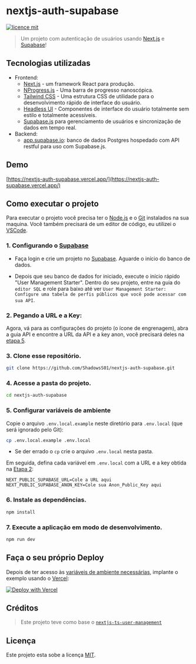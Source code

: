 # nextjs-auth-supabase

[![licence mit](https://img.shields.io/badge/licence-MIT-blue)](LICENSE)

> Um projeto com autenticação de usuários usando [Next.js](https://nextjs.org/) e [Supabase](https://supabase.com/)!

## Tecnologias utilizadas

- Frontend:
  - [Next.js](https://github.com/vercel/next.js) - um framework React para produção.
  - [NProgress.js](https://ricostacruz.com/nprogress/) - Uma barra de progresso nanoscópica.
  - [Tailwind CSS](https://tailwindcss.com/) - Uma estrutura CSS de utilidade para o desenvolvimento rápido de interface do usuário.
  - [Headless UI](https://headlessui.dev/) - Componentes de interface do usuário totalmente sem estilo e totalmente acessíveis.
  - [Supabase.js](https://supabase.com/docs/library/getting-started) para gerenciamento de usuários e sincronização de dados em tempo real.
- Backend:
  - [app.supabase.io](https://app.supabase.io/): banco de dados Postgres hospedado com API restful para uso com Supabase.js.

## Demo

[https://nextjs-auth-supabase.vercel.app/](https://nextjs-auth-supabase.vercel.app/)

## Como executar o projeto

Para executar o projeto você precisa ter o [Node.js](https://nodejs.dev) e o [Git](https://git-scm.com) instalados na sua maquina. Você também precisará de um editor de código, eu utilizei o [VSCode](https://code.visualstudio.com).

### 1. Configurando o [Supabase](https://app.supabase.io/)

- Faça login e crie um projeto no [Supabase](https://app.supabase.io/). Aguarde o início do banco de dados.

- Depois que seu banco de dados for iniciado, execute o início rápido "User Management Starter". Dentro do seu projeto, entre na guia do `editor SQL` e role para baixo até ver `User Management Starter: Configure uma tabela de perfis públicos que você pode acessar com sua API`.

### 2. Pegando a URL e a Key:

Agora, vá para as configurações do projeto (o ícone de engrenagem), abra a guia API e encontre a URL da API e a key anon, você precisará deles na [etapa 5](#5-configurar-vari%C3%A1veis-de-ambiente).

### 3. Clone esse repositório.

```bash
git clone https://github.com/ShadowsS01/nextjs-auth-supabase.git
```

### 4. Acesse a pasta do projeto.

```bash
cd nextjs-auth-supabase
```

### 5. Configurar variáveis de ambiente

Copie o arquivo `.env.local.example` neste diretório para `.env.local` (que será ignorado pelo Git):

```bash
cp .env.local.example .env.local
```
- Se der errado o `cp` crie o arquivo `.env.local` nesta pasta.

Em seguida, defina cada variável em `.env.local` com a URL e a key obtida na [Etapa 2](#2-pegando-a-url-e-a-key):

```text
NEXT_PUBLIC_SUPABASE_URL=Cole a URL aqui
NEXT_PUBLIC_SUPABASE_ANON_KEY=Cole sua Anon_Public_Key aqui
```

### 6. Instale as dependências.

```bash
npm install
```

### 7. Execute a aplicação em modo de desenvolvimento.

```bash
npm run dev
```

## Faça o seu próprio Deploy

Depois de ter acesso às [variáveis de ambiente necessárias](#5-configurar-variáveis-de-ambiente), implante o exemplo usando o [Vercel](https://vercel.com?utm_source=github&utm_medium=readme&utm_campaign=next-example):

[![Deploy with Vercel](https://vercel.com/button)](https://vercel.com/new/clone?repository-url=https%3A%2F%2Fgithub.com%2FShadowsS01%2Fnextjs-auth-supabase&env=NEXT_PUBLIC_SUPABASE_ANON_KEY,NEXT_PUBLIC_SUPABASE_URL&envDescription=Necess%C3%A1rio%20para%20conectar%20o%20aplicativo%20com%20o%20Supabase&envLink=https%3A%2F%2Fgithub.com%2FShadowsS01%2Fnextjs-auth-supabase%235-configurar-variáveis-de-ambiente&project-name=nextjs-auth-supabase&repository-name=nextjs-auth-supabase&demo-title=NextJs%20Auth%20Supabase&demo-description=Um%20exemplo%20de%20aplicativo%20da%20Web%20usando%20Supabase%20e%20Next.js&demo-url=https%3A%2F%2Fnextjs-auth-supabase.vercel.app%2F&demo-image=https%3A%2F%2Frepository-images.githubusercontent.com%2F474755214%2Fbc35a29f-3129-4680-9668-092bc41449cd)

## Créditos

> Este projeto teve como base o [`nextjs-ts-user-management`](https://github.com/supabase/supabase/tree/master/examples/nextjs-ts-user-management)

## Licença

Este projeto esta sobe a licença [MIT](/LICENSE).
